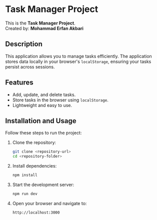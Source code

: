 # Task Manager Project

This is the **Task Manager Project**.  
Created by: **Mohammad Erfan Akbari**

## Description

This application allows you to manage tasks efficiently. The application stores data locally in your browser's `localStorage`, ensuring your tasks persist across sessions.

## Features

- Add, update, and delete tasks.
- Store tasks in the browser using `localStorage`.
- Lightweight and easy to use.

## Installation and Usage

Follow these steps to run the project:

1. Clone the repository:

   ```bash
   git clone <repository-url>
   cd <repository-folder>
   ```

2. Install dependencies:

   ```bash
   npm install
   ```

3. Start the development server:

   ```bash
   npm run dev
   ```

4. Open your browser and navigate to:
   ```bash
   http://localhost:3000
   ```
